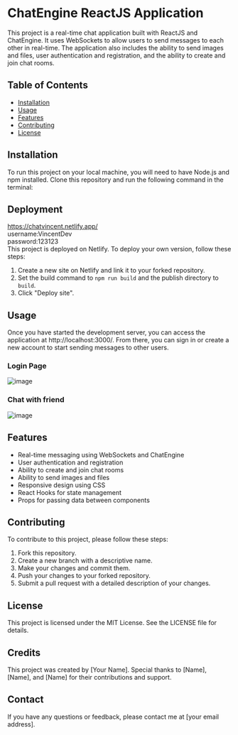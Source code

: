 # ChatEngine ReactJS Application

This project is a real-time chat application built with ReactJS and ChatEngine. It uses WebSockets to allow users to send messages to each other in real-time. The application also includes the ability to send images and files, user authentication and registration, and the ability to create and join chat rooms.

## Table of Contents
- [Installation](#installation)
- [Usage](#usage)
- [Features](#features)
- [Contributing](#contributing)
- [License](#license)

## Installation
To run this project on your local machine, you will need to have Node.js and npm installed. Clone this repository and run the following command in the terminal:
## Deployment
https://chatvincent.netlify.app/ </br>
username:VincentDev </br>
password:123123 </br>
This project is deployed on Netlify. To deploy your own version, follow these steps:

1. Create a new site on Netlify and link it to your forked repository.
2. Set the build command to `npm run build` and the publish directory to `build`.
3. Click "Deploy site".

## Usage
Once you have started the development server, you can access the application at http://localhost:3000/. From there, you can sign in or create a new account to start sending messages to other users.

<h3>Login Page</h3>

![image](https://user-images.githubusercontent.com/88760761/224462607-beb99155-1f2e-4644-be3d-21e7b3602287.png) 

<h3>Chat with friend</h3>

![image](https://user-images.githubusercontent.com/88760761/224462653-b292d120-0100-47cf-88a9-9f1c75356fd4.png)

## Features
- Real-time messaging using WebSockets and ChatEngine
- User authentication and registration
- Ability to create and join chat rooms
- Ability to send images and files
- Responsive design using CSS
- React Hooks for state management
- Props for passing data between components

## Contributing
To contribute to this project, please follow these steps:
1. Fork this repository.
2. Create a new branch with a descriptive name.
3. Make your changes and commit them.
4. Push your changes to your forked repository.
5. Submit a pull request with a detailed description of your changes.

## License
This project is licensed under the MIT License. See the LICENSE file for details.

## Credits
This project was created by [Your Name]. Special thanks to [Name], [Name], and [Name] for their contributions and support.

## Contact
If you have any questions or feedback, please contact me at [your email address].

